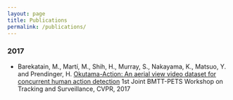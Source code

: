 ```yaml
---
layout: page
title: Publications
permalink: /publications/
---
```


### 2017

* Barekatain, M., Martí, M., Shih, H., Murray, S., Nakayama, K., Matsuo, Y. and Prendinger, H. [Okutama-Action: An aerial view video dataset for concurrent human action detection](https://arxiv.org/pdf/1706.03038.pdf) 1st Joint BMTT-PETS Workshop on Tracking and Surveillance, CVPR, 2017